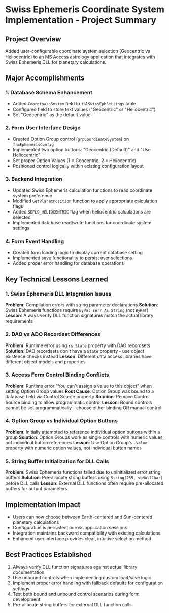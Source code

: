 # Swiss Ephemeris Coordinate System Implementation - Project Summary

## Project Overview
Added user-configurable coordinate system selection (Geocentric vs Heliocentric) to an MS Access astrology application that integrates with Swiss Ephemeris DLL for planetary calculations.

## Major Accomplishments

### 1. Database Schema Enhancement
- Added `CoordinateSystem` field to `tblSwissEphSettings` table
- Configured field to store text values ("Geocentric" or "Heliocentric")
- Set "Geocentric" as the default value

### 2. Form User Interface Design
- Created Option Group control (`grpCoordinateSystem`) on `frmEphemerisConfig`
- Implemented two option buttons: "Geocentric (Default)" and "Use Heliocentric"
- Set proper Option Values (1 = Geocentric, 2 = Heliocentric)
- Positioned control logically within existing configuration layout

### 3. Backend Integration
- Updated Swiss Ephemeris calculation functions to read coordinate system preference
- Modified `GetPlanetPosition` function to apply appropriate calculation flags
- Added `SEFLG_HELIOCENTRIC` flag when heliocentric calculations are selected
- Implemented database read/write functions for coordinate system settings

### 4. Form Event Handling
- Created form loading logic to display current database setting
- Implemented save functionality to persist user selections
- Added proper error handling for database operations

## Key Technical Lessons Learned

### 1. Swiss Ephemeris DLL Integration Issues
**Problem**: Compilation errors with string parameter declarations
**Solution**: Swiss Ephemeris functions require `ByVal serr As String` (not `ByRef`)
**Lesson**: Always verify DLL function signatures match the actual library requirements

### 2. DAO vs ADO Recordset Differences
**Problem**: Runtime error using `rs.State` property with DAO recordsets
**Solution**: DAO recordsets don't have a `State` property - use object existence checks instead
**Lesson**: Different data access libraries have different object models and properties

### 3. Access Form Control Binding Conflicts
**Problem**: Runtime error "You can't assign a value to this object" when setting Option Group values
**Root Cause**: Option Group was bound to a database field via Control Source property
**Solution**: Remove Control Source binding to allow programmatic control
**Lesson**: Bound controls cannot be set programmatically - choose either binding OR manual control

### 4. Option Group vs Individual Option Buttons
**Problem**: Initially attempted to reference individual option buttons within a group
**Solution**: Option Groups work as single controls with numeric values, not individual button references
**Lesson**: Use Option Group's `.Value` property with numeric option values, not individual button names

### 5. String Buffer Initialization for DLL Calls
**Problem**: Swiss Ephemeris functions failed due to uninitialized error string buffers
**Solution**: Pre-allocate string buffers using `String(255, vbNullChar)` before DLL calls
**Lesson**: External DLL functions often require pre-allocated buffers for output parameters

## Implementation Impact
- Users can now choose between Earth-centered and Sun-centered planetary calculations
- Configuration is persistent across application sessions
- Integration maintains backward compatibility with existing calculations
- Enhanced user interface provides clear, intuitive selection method

## Best Practices Established
1. Always verify DLL function signatures against actual library documentation
2. Use unbound controls when implementing custom load/save logic
3. Implement proper error handling with fallback defaults for configuration settings
4. Test both bound and unbound control scenarios during form development
5. Pre-allocate string buffers for external DLL function calls